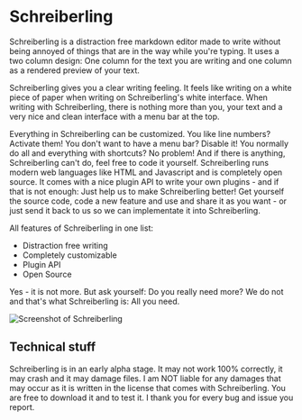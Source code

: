 # Schreiberling

Schreiberling is a distraction free markdown editor made to write without being annoyed of things that are in the way while you're typing. It uses a two column design: One column for the text you are writing and one column as a rendered preview of your text.

Schreiberling gives you a clear writing feeling. It feels like writing on a white piece of paper when writing on Schreiberling's white interface. When writing with Schreiberling, there is nothing more than you, your text and a very nice and clean interface with a menu bar at the top.

Everything in Schreiberling can be customized. You like line numbers? Activate them! You don't want to have a menu bar? Disable it! You normally do all and everything with shortcuts? No problem! And if there is anything, Schreiberling can't do, feel free to code it yourself. Schreiberling runs modern web languages like HTML and Javascript and is completely open source. It comes with a nice plugin API to write your own plugins - and if that is not enough: Just help us to make Schreiberling better! Get yourself the source code, code a new feature and use and share it as you want - or just send it back to us so we can implementate it into Schreiberling.

All features of Schreiberling in one list:

* Distraction free writing
* Completely customizable
* Plugin API
* Open Source

Yes - it is not more. But ask yourself: Do you really need more? We do not and that's what Schreiberling is: All you need.

![Screenshot of Schreiberling](http://abload.de/img/screenshotdtylr.png)

## Technical stuff

Schreiberling is in an early alpha stage. It may not work 100% correctly, it may crash and it may damage files. I am NOT liable for any damages that may occur as it is written in the license that comes with Schreiberling.
You are free to download it and to test it. I thank you for every bug and issue you report.